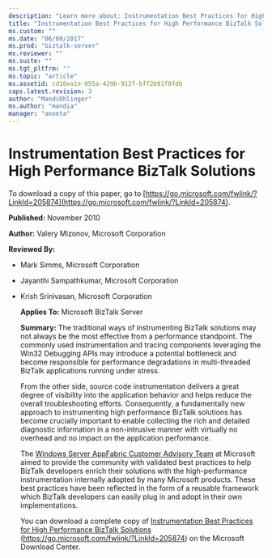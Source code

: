 ```yaml
---
description: "Learn more about: Instrumentation Best Practices for High Performance BizTalk Solutions"
title: "Instrumentation Best Practices for High Performance BizTalk Solutions | Microsoft Docs"
ms.custom: ""
ms.date: "06/08/2017"
ms.prod: "biztalk-server"
ms.reviewer: ""
ms.suite: ""
ms.tgt_pltfrm: ""
ms.topic: "article"
ms.assetid: cd16ea1e-055a-429b-912f-bff2b91f0fdb
caps.latest.revision: 3
author: "MandiOhlinger"
ms.author: "mandia"
manager: "anneta"
---
```

# Instrumentation Best Practices for High Performance BizTalk Solutions
To download a copy of this paper, go to [https://go.microsoft.com/fwlink/?LinkId=205874](https://go.microsoft.com/fwlink/?LinkId=205874).

 **Published:** November 2010

 **Author:** Valery Mizonov, Microsoft Corporation

 **Reviewed By:**

- Mark Simms, Microsoft Corporation

- Jayanthi Sampathkumar, Microsoft Corporation

- Krish Srinivasan, Microsoft Corporation

  **Applies To:** Microsoft BizTalk Server

  **Summary:** The traditional ways of instrumenting BizTalk solutions may not always be the most effective from a performance standpoint. The commonly used instrumentation and tracing components leveraging the Win32 Debugging APIs may introduce a potential bottleneck and become responsible for performance degradations in multi-threaded BizTalk applications running under stress.

  From the other side, source code instrumentation delivers a great degree of visibility into the application behavior and helps reduce the overall troubleshooting efforts. Consequently, a fundamentally new approach to instrumenting high performance BizTalk solutions has become crucially important to enable collecting the rich and detailed diagnostic information in a non-intrusive manner with virtually no overhead and no impact on the application performance.

  The [Windows Server AppFabric Customer Advisory Team](/archive/blogs/appfabriccat/) at Microsoft aimed to provide the community with validated best practices to help BizTalk developers enrich their solutions with the high-performance instrumentation internally adopted by many Microsoft products. These best practices have been reflected in the form of a reusable framework which BizTalk developers can easily plug in and adopt in their own implementations.

  You can download a complete copy of [Instrumentation Best Practices for High Performance BizTalk Solutions](https://go.microsoft.com/fwlink/?LinkId=205874) (https://go.microsoft.com/fwlink/?LinkId=205874) on the Microsoft Download Center.